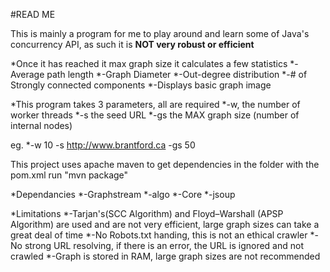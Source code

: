 #READ ME

This is mainly a program for me to play around and learn some of Java's concurrency API, as such it is **NOT very robust or efficient**

*Once it has reached it max graph size it calculates a few statistics
    *-Average path length
    *-Graph Diameter
    *-Out-degree distribution
    *-# of Strongly connected components
    *-Displays basic graph image

*This program takes 3 parameters, all are required
    *-w, the number of worker threads
    *-s the seed URL
    *-gs the MAX graph size (number of internal nodes)

eg.
    *-w 10 -s http://www.brantford.ca -gs 50

This project uses apache maven to get dependencies
in the folder with the pom.xml run "mvn package"

*Dependancies
    *-Graphstream
        *-algo
        *-Core
    *-jsoup

*Limitations
    *-Tarjan's(SCC Algorithm) and Floyd–Warshall (APSP Algorithm) are used and are not very efficient, large graph sizes can take a great deal of time
    *-No Robots.txt handing, this is not an ethical crawler 
    *-No strong URL resolving, if there is an error, the URL is ignored and not crawled
    *-Graph is stored in RAM, large graph sizes are not recommended
